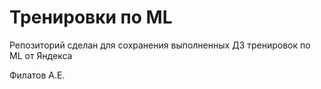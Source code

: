 # Тренировки по ML
Репозиторий сделан для сохранения выполненных ДЗ тренировок по ML от Яндекса

Филатов А.Е.

